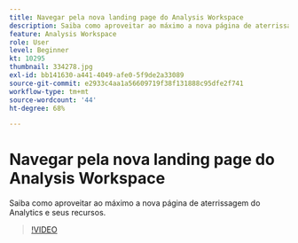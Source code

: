 ```yaml
---
title: Navegar pela nova landing page do Analysis Workspace
description: Saiba como aproveitar ao máximo a nova página de aterrissagem do Analytics e seus recursos.
feature: Analysis Workspace
role: User
level: Beginner
kt: 10295
thumbnail: 334278.jpg
exl-id: bb141630-a441-4049-afe0-5f9de2a33089
source-git-commit: e2933c4aa1a56609719f38f131888c95dfe2f741
workflow-type: tm+mt
source-wordcount: '44'
ht-degree: 68%

---
```


# Navegar pela nova landing page do Analysis Workspace

Saiba como aproveitar ao máximo a nova página de aterrissagem do Analytics e seus recursos.

>[!VIDEO](https://video.tv.adobe.com/v/334278/?quality=12&learn=on)
